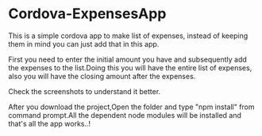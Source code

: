 # Cordova-ExpensesApp

This is a simple cordova app to make list of expenses, instead of keeping them in mind you can just add that in this app.

First you need to enter the initial amount you have and subsequently add the expenses to the list.Doing this you will have the entire list of expenses, also you will have the closing amount after the expenses.

Check the screenshots to understand it better.

After you download the project,Open the folder and type "npm install" from command prompt.All the dependent node modules will be installed and that's all the app works..!
